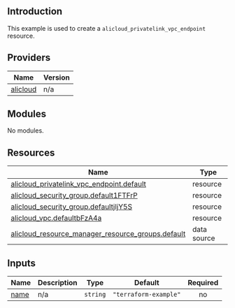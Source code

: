 ## Introduction

This example is used to create a `alicloud_privatelink_vpc_endpoint` resource.

<!-- BEGIN_TF_DOCS -->
## Providers

| Name | Version |
|------|---------|
| <a name="provider_alicloud"></a> [alicloud](#provider\_alicloud) | n/a |

## Modules

No modules.

## Resources

| Name | Type |
|------|------|
| [alicloud_privatelink_vpc_endpoint.default](https://registry.terraform.io/providers/aliyun/alicloud/latest/docs/resources/privatelink_vpc_endpoint) | resource |
| [alicloud_security_group.default1FTFrP](https://registry.terraform.io/providers/aliyun/alicloud/latest/docs/resources/security_group) | resource |
| [alicloud_security_group.defaultjljY5S](https://registry.terraform.io/providers/aliyun/alicloud/latest/docs/resources/security_group) | resource |
| [alicloud_vpc.defaultbFzA4a](https://registry.terraform.io/providers/aliyun/alicloud/latest/docs/resources/vpc) | resource |
| [alicloud_resource_manager_resource_groups.default](https://registry.terraform.io/providers/aliyun/alicloud/latest/docs/data-sources/resource_manager_resource_groups) | data source |

## Inputs

| Name | Description | Type | Default | Required |
|------|-------------|------|---------|:--------:|
| <a name="input_name"></a> [name](#input\_name) | n/a | `string` | `"terraform-example"` | no |
<!-- END_TF_DOCS -->    